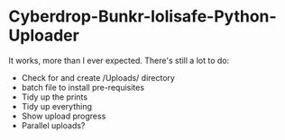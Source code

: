 # Cyberdrop-Bunkr-lolisafe-Python-Uploader

It works, more than I ever expected. There's still a lot to do:
- Check for and create /Uploads/ directory
- batch file to install pre-requisites
- Tidy up the prints 
- Tidy up everything
- Show upload progress
- Parallel uploads?
